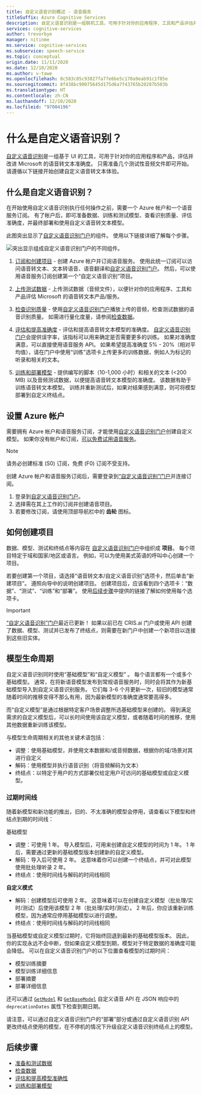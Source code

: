 ```yaml
---
title: 自定义语音识别概述 - 语音服务
titleSuffix: Azure Cognitive Services
description: 自定义语音识别是一组联机工具，可用于针对你的应用程序、工具和产品评估并改进我们的语音转文本准确度。 只需准备几个测试性音频文件即可开始。 请遵循以下链接开始创建自定义语音转文本体验。
services: cognitive-services
author: trevorbye
manager: nitinme
ms.service: cognitive-services
ms.subservice: speech-service
ms.topic: conceptual
origin.date: 11/11/2020
ms.date: 12/10/2020
ms.author: v-tawe
ms.openlocfilehash: 8c583c85c93827fa77e6be5c170a9eab91c1f85e
ms.sourcegitcommit: 8f438bc90075645d175d6a7f43765b20287b503b
ms.translationtype: HT
ms.contentlocale: zh-CN
ms.lasthandoff: 12/10/2020
ms.locfileid: "97004196"
---
```

# <a name="what-is-custom-speech"></a>什么是自定义语音识别？

[自定义语音识别](https://speech.azure.cn/customspeech)是一组基于 UI 的工具，可用于针对你的应用程序和产品，评估并改进 Microsoft 的语音转文本准确度。 只需准备几个测试性音频文件即可开始。 请遵循以下链接开始创建自定义语音转文本体验。

## <a name="whats-in-custom-speech"></a>什么是自定义语音识别？

在开始使用自定义语音识别执行任何操作之前，需要一个 Azure 帐户和一个语音服务订阅。 有了帐户后，即可准备数据、训练和测试模型、查看识别质量、评估准确度，并最终部署和使用自定义语音转文本模型。

此图突出显示了[自定义语音识别门户](https://speech.azure.cn/customspeech)的组件。 使用以下链接详细了解每个步骤。

![突出显示组成自定义语音识别门户的不同组件。](./media/custom-speech/custom-speech-overview.png)

1. [订阅和创建项目](#set-up-your-azure-account) - 创建 Azure 帐户并订阅语音服务。 使用此统一订阅可以访问语音转文本、文本转语音、语音翻译和[自定义语音识别门户](https://speech.azure.cn/customspeech)。 然后，可以使用语音服务订阅创建第一个“自定义语音识别”项目。

1. [上传测试数据](how-to-custom-speech-test-data.md) - 上传测试数据（音频文件），以便针对你的应用程序、工具和产品评估 Microsoft 的语音转文本产品/服务。

1. [检查识别质量](how-to-custom-speech-inspect-data.md) - 使用[自定义语音识别门户](https://speech.azure.cn/customspeech)播放上传的音频，检查测试数据的语音识别质量。 如需进行量化度量，请参阅[检查数据](how-to-custom-speech-inspect-data.md)。

1. [评估和提高准确度](how-to-custom-speech-evaluate-data.md) - 评估和提高语音转文本模型的准确度。 [自定义语音识别门户](https://speech.azure.cn/customspeech)会提供误字率，该指标可以用来确定是否需要更多的训练。 如果对准确度满意，可以直接使用语音服务 API。 如果希望提高准确度 5% - 20%（相对平均值），请在门户中使用“训练”选项卡上传更多的训练数据，例如人为标记的听录和相关的文本。

1. [训练和部署模型](how-to-custom-speech-train-model.md) - 提供编写的脚本（10-1,000 小时）和相关的文本 (<200 MB) 以及音频测试数据，以便提高语音转文本模型的准确度。 该数据有助于训练语音转文本模型。 训练并重新测试后，如果对结果感到满意，则可将模型部署到自定义终结点。

## <a name="set-up-your-azure-account"></a>设置 Azure 帐户

需要拥有 Azure 帐户和语音服务订阅，才能使用[自定义语音识别门户](https://speech.azure.cn/customspeech)创建自定义模型。 如果你没有帐户和订阅，[可以免费试用语音服务](overview.md#try-the-speech-service-for-free)。

> [!NOTE]
> 请务必创建标准 (S0) 订阅，免费 (F0) 订阅不受支持。

创建 Azure 帐户和语音服务订阅后，需要登录到[“自定义语音识别”门户](https://speech.azure.cn/customspeech)并连接订阅。

1. 登录到[自定义语音识别门户](https://speech.azure.cn/customspeech)。
1. 选择需在其上工作的订阅并创建语音项目。
1. 若要修改订阅，请使用顶部导航栏中的 **齿轮** 图标。

## <a name="how-to-create-a-project"></a>如何创建项目

数据、模型、测试和终结点等内容在 [自定义语音识别门户](https://speech.azure.cn/customspeech)中组织成 **项目**。 每个项目特定于域和国家/地区或语言。 例如，可以为使用美式英语的呼叫中心创建一个项目。

若要创建第一个项目，请选择“语音转文本/自定义语音识别”选项卡，然后单击“新建项目”。  遵照向导中的说明创建项目。 创建项目后，应该看到四个选项卡：“数据”、“测试”、“训练”和“部署”。    使用[后续步骤](#next-steps)中提供的链接了解如何使用每个选项卡。

> [!IMPORTANT]
> [“自定义语音识别”门户](https://speech.azure.cn/customspeech)最近已更新！ 如果以前已在 CRIS.ai 门户或使用 API 创建了数据、模型、测试并已发布了终结点，则需要在新门户中创建一个新项目以连接到这些旧实体。

## <a name="model-lifecycle"></a>模型生命周期

自定义语音识别同时使用“基础模型”和“自定义模型” 。 每个语言都有一个或多个基础模型。 通常，在将新语音模型发布到常规语音服务时，同时会将其作为新基础模型导入到自定义语音识别服务。 它们每 3-6 个月更新一次，较旧的模型通常随着时间的推移变得不那么有用，因为最新模型的准确度通常要高得多。

而“自定义模型”是通过根据特定客户场景调整所选基础模型来创建的。 得到满足需求的自定义模型后，可以长时间使用该自定义模型，或者随着时间的推移，使用其他数据重新训练该模型。 

与模型生命周期相关的其他关键术语包括：

* 调整：使用基础模型，并使用文本数据和/或音频数据，根据你的域/场景对其进行自定义
* 解码：使用模型并执行语音识别（将音频解码为文本）
* 终结点：以特定于用户的方式部署仅给定用户可访问的基础模型或自定义模型。

### <a name="expiration-timeline"></a>过期时间线

随着新模型和新功能的推出，旧的、不太准确的模型会停用，请查看以下模型和终结点到期的时间线：

基础模型 

* 调整：可使用 1 年。 导入模型后，可用来创建自定义模型的时间为 1 年。 1 年后，需要通过更新的基础模型版本创建新的自定义模型。  
* 解码：导入后可使用 2 年。 这意味着你可以创建一个终结点，并可对此模型使用批处理听录 2 年。 
* 终结点：使用时间线与解码的时间线相同

**自定义模式**

* 解码：创建模型后可使用 2 年。 这意味着可以在创建自定义模型（批处理/实时/测试）后使用该模型 2 年（批处理/实时/测试）。 2 年后，你应该重新训练模型，因为通常应停用基础模型以进行调整。  
* 终结点：使用时间线与解码的时间线相同

当基础模型或自定义模型过期时，它将始终回退到最新的基础模型版本。 因此，你的实现永远不会中断，但如果自定义模型到期，模型对于特定数据的准确度可能会降低。 可以在自定义语音识别门户的以下位置查看模型的过期时间：

* 模型训练摘要
* 模型训练详细信息
* 部署摘要
* 部署详细信息

还可以通过 [`GetModel`](https://chinaeast2.dev.cognitive.azure.cn/docs/services/speech-to-text-api-v3-0/operations/GetModel) 和 [`GetBaseModel`](https://chinaeast2.dev.cognitive.azure.cn/docs/services/speech-to-text-api-v3-0/operations/GetBaseModel) 自定义语音 API 在 JSON 响应中的 `deprecationDates` 属性下检查到期日期。

请注意，可以通过自定义语音识别门户的“部署”部分或通过自定义语音识别 API 更改终结点使用的模型，在不停机的情况下升级自定义语音识别终结点上的模型。

## <a name="next-steps"></a>后续步骤

* [准备和测试数据](how-to-custom-speech-test-data.md)
* [检查数据](how-to-custom-speech-inspect-data.md)
* [评估和提高模型准确性](how-to-custom-speech-evaluate-data.md)
* [训练和部署模型](how-to-custom-speech-train-model.md)
